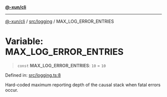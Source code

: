 [**@-xun/cli**](../../../README.md)

***

[@-xun/cli](../../../README.md) / [src/logging](../README.md) / MAX\_LOG\_ERROR\_ENTRIES

# Variable: MAX\_LOG\_ERROR\_ENTRIES

> `const` **MAX\_LOG\_ERROR\_ENTRIES**: `10` = `10`

Defined in: [src/logging.ts:8](https://github.com/Xunnamius/cli-utils/blob/118cc97de27374bcd26e43f836c2d837aa9f46f4/src/logging.ts#L8)

Hard-coded maximum reporting depth of the causal stack when fatal errors
occur.

